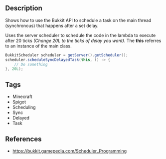 ## Description
Shows how to use the Bukkit API to schedule a task on the main thread (synchronous) that happens after a set delay.

Uses the server scheduler to schedule the code in the lambda to execute after 20 ticks _(Change 20L to the ticks of delay you want)_. The **this** referres to an instance of the main class.
```Java
BukkitScheduler scheduler = getServer().getScheduler();
scheduler.scheduleSyncDelayedTask(this, () -> {
    // Do something
}, 20L);
```

## Tags
+ Minecraft
+ Spigot
+ Scheduling
+ Sync
+ Delayed
+ Task

## References
+ https://bukkit.gamepedia.com/Scheduler_Programming

